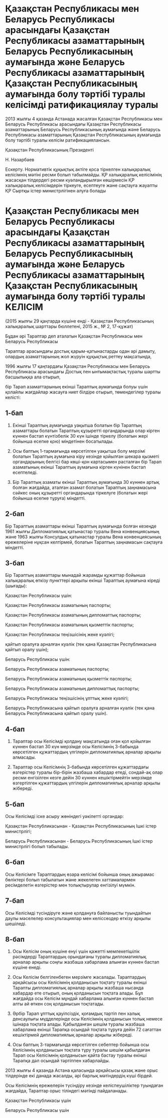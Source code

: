 # Қазақстан Республикасы мен Беларусь Республикасы арасындағы Қазақстан Республикасы азаматтарының Беларусь Республикасының аумағында және Беларусь Республикасы азаматтарының Қазақстан Республикасының аумағында болу тәртібі туралы келісімді ратификациялау туралы

2013 жылғы 4 қазанда Астанада жасалған Қазақстан Республикасы мен Беларусь Республикасы арасындағы Қазақстан Республикасы азаматтарының Беларусь Республикасының аумағында және Беларусь Республикасы азаматтарының Қазақстан Республикасының аумағында болу тәртібі туралы келісім ратификациялансын.

Қазақстан Республикасының Президенті

Н. Назарбаев

Ескерту. Нормативтік құқықтық актіге қоса тіркелген халықаралық келісімнің мәтіні ресми болып табылмайды. ҚР халықаралық келісімінің жасасқан тілдердегі ресми куәландырылған көшірмесін ҚР халықаралық келісімдерін тіркеуге, есептеуге және сақтауға жауапты ҚР Сыртқы істер министрлігінен алуға болады

# Қазақстан Республикасы мен Беларусь Республикасы арасындағы Қазақстан Республикасы азаматтарының Беларусь Республикасының аумағында және Беларусь Республикасы азаматтарының Қазақстан Республикасының аумағында болу тәртібі туралы KEЛICIM

(2015 жылғы 29 қаңтарда күшіне енді - Қазақстан Республикасының халықаралық шарттары бюллетені, 2015 ж., № 2, 17-құжат)

Бұдан әрі Тараптар деп аталатын Қазақстан Республикасы мен Беларусь Республикасы

Тараптар арасындағы достық қарым-қатынастарды одан әрі дамыту, олардың азаматтарының жол жүруін құқықтық реттеу мақсатында,

1996 жылғы 17 қаңтардағы Қазақстан Республикасы мен Беларусь Республикасы арасындағы Достық пен ынтымақтастық туралы шартты басшылыққа ала отырып,

бip Тарап азаматтарының екінші Тараптың аумағында болуы үшін қолайлы жағдайлар жасауға ниет білдіре отырып, төмендегілер туралы келісті:

## 1-бап

1. Екінші Тараптың аумағында уақытша болатын бip Тараптың азаматтары болатын Тараптың құзыретті органдарында олар кірген күннен бастап күнтізбелік 30 күн ішінде тіркелу (болатын жері бойынша есепке қою) міндетінен босатылады.

2. Осы баптың 1-тармағында көрсетілген уақытша болу мерзімі болатын Тараптың аумағына кipу кезінде қойылған шекара қызметі органдарының белгісі бар көші-қон картасымен расталған бip Тарап азаматының екінші Тараптың аумағына кірген күнінен бастап есептеледі.

3. Бip Тараптың азаматы екінші Тараптың аумағында 30 күннен артық болған жағдайда, аталған азамат болатын Тараптың заңнамасына сәйкес оның құзыретті органдарында тіркелуге (болатын жері бойынша есепке тұруға) міндетті.

## 2-бап

Бip Тараптың азаматтары екінші Тараптың аумағында болған кезеңде 1961 жылғы Дипломатиялық қатынастар туралы Вена конвенциясының және 1963 жылғы Консулдық қатынастар туралы Вена конвенциясының ережелеріне нұқсан келтірмей, болатын Тараптың заңнамасын сақтауға міндетті.

## 3-бап

Бір Тараптың азаматтары мынадай жарамды құжаттар бойынша халықаралық өткізу пункттері арқылы екінші Тараптың аумағына кіреді (шығады):

Қазақстан Республикасы үшін:

Қазақстан Республикасы азаматының паспорты;

Қазақстан Республикасы азаматының дипломаттық паспорты;

Қазақстан Республикасы азаматының қызметтік паспорты;

Қазақстан Республикасы теңізшісінің жеке куәлігі;

қайтып оралуға арналған куәлік (тек қана Қазақстан Республикасына қайтып оралу үшін);

Беларусь Республикасы үшін:

Беларусь Республикасы азаматының паспорты;

Беларусь Республикасы азаматының қызметтік паспорты;

Беларусь Республикасы азаматының дипломаттық паспорты;

Беларусь Республикасы теңізшісінің ұлттық жеке куәлігі;

Беларусь Республикасына қайтып оралуға арналған куәлік (тек қана Беларусь Республикасына қайтып оралу үшін).

## 4-бап

1. Тараптар осы Келісімді қолдану мақсатында оған қол қойылған күннен бастап 30 күн мерзімде осы Келісімнің 3-бабында көрсетілген құжаттардың үлгілерін дипломатиялық арналар арқылы алмасады.

2. Тараптар осы Келісімнің 3-бабында көрсетілген құжаттардағы өзгерістер туралы бір-бірін жазбаша хабардар етеді, сондай-ақ олар ресми енгізілген кезге дейін 30 күннен кешіктірмейтін мерзімде өзгертілген құжаттардың үлгілерін дипломатиялық арналар арқылы жібереді.

## 5-бап

Осы Келісімді icкe асыру жөніндегі уәкілетті органдар:

Қазақстан Республикасынан - Қазақстан Республикасының Ішкі істер министрлігі;

Беларусь Республикасынан - Беларусь Республикасының Ішкі істер министрлігі болып табылады.

## 6-бап

Осы Келісімге Тараптардың өзара келісімі бойынша оның ажырамас бөліктері болып табылатын және жекелеген хаттамалармен ресімделетін өзгерістер мен толықтырулар енгізілуі мүмкін.

## 7-бап

Осы Келісімді түсіндіруге және қолдануға байланысты туындайтын даулы мәселелер консультациялар мен келіссөздер өткізу арқылы шешіледі.

## 8-бап

1. Осы Келісім оның күшіне енуі үшін қажетті мемлекетішілік рәсімдерді Тараптардың орындағаны туралы дипломатиялық арналар арқылы соңғы жазбаша хабарлама алынған күннен бастап күшіне енеді.

2. Осы Келісім белгіленбеген мерзімге жасалады. Тараптардың әрқайсысы осы Келісімнің қолданысын тоқтату туралы екінші Тарапты дипломатиялық арналар арқылы жазбаша нысанда хабардар ете отырып, оның қолданысын тоқтата алады. Бұл жағдайда осы Келісім мұндай хабарлама алынған күннен бастап алты ай өткен соң қолданысын тоқтатады.

3. Әpбip Тарап ұлттық қауіпсіздік, қоғамдық тәртіп пен халық денсаулығы мүдделерінде осы Келісімнің қолданысын толық немесе ішінapa тоқтата алады. Қабылданған шешім туралы жазбаша хабарлама екінші Тарапқа осындай тоқтата тұруға дейін 72 сағаттан кешіктірмей дипломатиялық арналар арқылы жібереді.

4. Осы баптың 3-тармағында көрсетілген себептер бойынша осы Келісімнің қолданысын тоқтата тұру туралы шешім қабылдаған Тарап осы Келісімнің қолданысын қайта бастау туралы екінші Тарапқа дәл осындай тәртіппен хабарлайды.

2013 жылғы 4 қазанда Астана қаласында әрқайсысы қазақ және орыс тілдерінде екі данада жасалды, әрі барлық мәтіндердің күші бірдей.

Осы Келісімнің ережелерін түсіндіру кезінде келіспеушіліктер туындаған жағдайда, Тараптар орыс тіліндегі мәтінді пайдаланады.

Қазақстан Республикасы үшін

Беларусь Республикасы үшін

